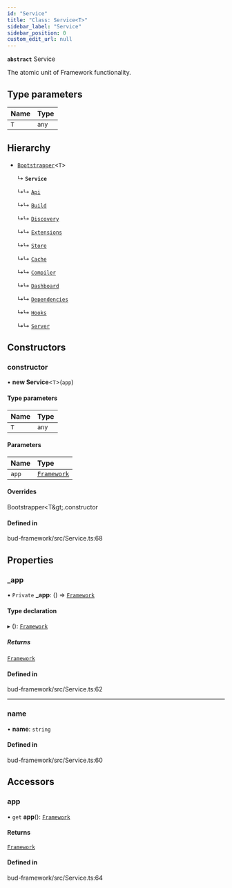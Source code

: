 ```yaml
---
id: "Service"
title: "Class: Service<T>"
sidebar_label: "Service"
sidebar_position: 0
custom_edit_url: null
---
```


**`abstract`** Service

The atomic unit of Framework functionality.

## Type parameters

| Name | Type |
| :------ | :------ |
| `T` | `any` |

## Hierarchy

- [`Bootstrapper`](Bootstrapper.md)<`T`\>

  ↳ **`Service`**

  ↳↳ [`Api`](../interfaces/Api.md)

  ↳↳ [`Build`](../interfaces/Build.md)

  ↳↳ [`Discovery`](Discovery.md)

  ↳↳ [`Extensions`](../interfaces/Extensions.md)

  ↳↳ [`Store`](Store.md)

  ↳↳ [`Cache`](../interfaces/Cache.md)

  ↳↳ [`Compiler`](../interfaces/Compiler.md)

  ↳↳ [`Dashboard`](../interfaces/Dashboard.md)

  ↳↳ [`Dependencies`](../interfaces/Dependencies.md)

  ↳↳ [`Hooks`](../interfaces/Hooks.md)

  ↳↳ [`Server`](../interfaces/Server.md)

## Constructors

### constructor

• **new Service**<`T`\>(`app`)

#### Type parameters

| Name | Type |
| :------ | :------ |
| `T` | `any` |

#### Parameters

| Name | Type |
| :------ | :------ |
| `app` | [`Framework`](Framework.md) |

#### Overrides

Bootstrapper&lt;T\&gt;.constructor

#### Defined in

bud-framework/src/Service.ts:68

## Properties

### \_app

• `Private` **\_app**: () => [`Framework`](Framework.md)

#### Type declaration

▸ (): [`Framework`](Framework.md)

##### Returns

[`Framework`](Framework.md)

#### Defined in

bud-framework/src/Service.ts:62

___

### name

• **name**: `string`

#### Defined in

bud-framework/src/Service.ts:60

## Accessors

### app

• `get` **app**(): [`Framework`](Framework.md)

#### Returns

[`Framework`](Framework.md)

#### Defined in

bud-framework/src/Service.ts:64
